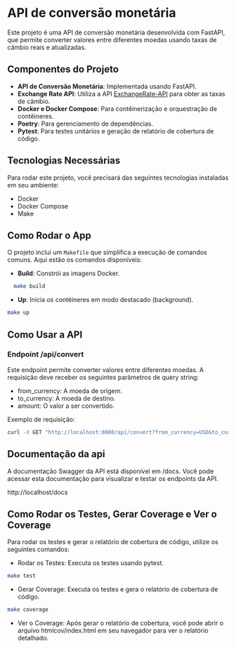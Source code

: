 # API de conversão monetária

Este projeto é uma API de conversão monetária desenvolvida com FastAPI, que permite converter valores entre diferentes moedas usando taxas de câmbio reais e atualizadas.

## Componentes do Projeto

- **API de Conversão Monetária**: Implementada usando FastAPI.
- **Exchange Rate API**: Utiliza a API [ExchangeRate-API](https://www.exchangerate-api.com) para obter as taxas de câmbio.
- **Docker e Docker Compose**: Para contêinerização e orquestração de contêineres.
- **Poetry**: Para gerenciamento de dependências.
- **Pytest**: Para testes unitários e geração de relatório de cobertura de código.

## Tecnologias Necessárias

Para rodar este projeto, você precisará das seguintes tecnologias instaladas em seu ambiente:

- Docker
- Docker Compose
- Make

## Como Rodar o App

O projeto inclui um `Makefile` que simplifica a execução de comandos comuns. Aqui estão os comandos disponíveis:

- **Build**: Constrói as imagens Docker.

```bash
  make build
```

- **Up**: Inicia os contêineres em modo destacado (background).

```bash
make up
```

## Como Usar a API

### Endpoint /api/convert

Este endpoint permite converter valores entre diferentes moedas. A requisição deve receber os seguintes parâmetros de query string:

- from_currency: A moeda de origem.
- to_currency: A moeda de destino.
- amount: O valor a ser convertido.

Exemplo de requisição:

```bash
curl -X GET "http://localhost:8000/api/convert?from_currency=USD&to_currency=EUR&amount=100"

```

## Documentação da api

A documentação Swagger da API está disponível em /docs. Você pode acessar esta documentação para visualizar e testar os endpoints da API.

http://localhost/docs

## Como Rodar os Testes, Gerar Coverage e Ver o Coverage

Para rodar os testes e gerar o relatório de cobertura de código, utilize os seguintes comandos:

- Rodar os Testes: Executa os testes usando pytest.

```bash
make test
```

- Gerar Coverage: Executa os testes e gera o relatório de cobertura de código.

```bash
make coverage
```

- Ver o Coverage: Após gerar o relatório de cobertura, você pode abrir o arquivo htmlcov/index.html em seu navegador para ver o relatório detalhado.
